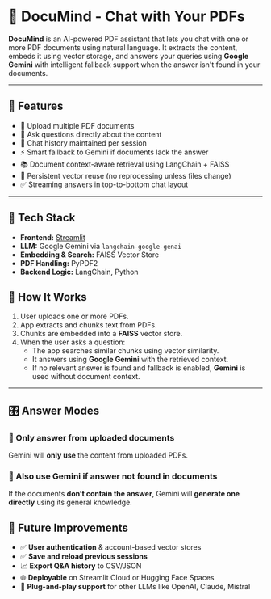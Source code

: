 # 📄 DocuMind - Chat with Your PDFs

**DocuMind** is an AI-powered PDF assistant that lets you chat with one or more PDF documents using natural language. It extracts the content, embeds it using vector storage, and answers your queries using **Google Gemini** with intelligent fallback support when the answer isn't found in your documents.

---

## 🚀 Features

- 📁 Upload multiple PDF documents
- 🧠 Ask questions directly about the content
- 💬 Chat history maintained per session
- ⚡ Smart fallback to Gemini if documents lack the answer
- 📚 Document context-aware retrieval using LangChain + FAISS
- 🔁 Persistent vector reuse (no reprocessing unless files change)
- ✅ Streaming answers in top-to-bottom chat layout

---

## 🧰 Tech Stack

- **Frontend:** [Streamlit](https://streamlit.io)
- **LLM:** Google Gemini via `langchain-google-genai`
- **Embedding & Search:** FAISS Vector Store
- **PDF Handling:** PyPDF2
- **Backend Logic:** LangChain, Python

## 🧠 How It Works

1. User uploads one or more PDFs.
2. App extracts and chunks text from PDFs.
3. Chunks are embedded into a **FAISS** vector store.
4. When the user asks a question:
    - The app searches similar chunks using vector similarity.
    - It answers using **Google Gemini** with the retrieved context.
    - If no relevant answer is found and fallback is enabled, **Gemini** is used without document context.

---

## 🎛️ Answer Modes

### 🔹 Only answer from uploaded documents  
Gemini will **only use** the content from uploaded PDFs.

### 🔹 Also use Gemini if answer not found in documents  
If the documents **don’t contain the answer**, Gemini will **generate one directly** using its general knowledge.


## 🔮 Future Improvements

- ✅ **User authentication** & account-based vector stores  
- ✅ **Save and reload previous sessions**  
- 📈 **Export Q&A history** to CSV/JSON  
- 🌐 **Deployable** on Streamlit Cloud or Hugging Face Spaces  
- 🧩 **Plug-and-play support** for other LLMs like OpenAI, Claude, Mistral  

